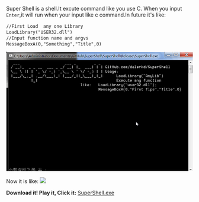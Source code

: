 Super Shell is a shell.It excute command like you use C.
When you input `Enter`,it will run when your  input like c command.In future it's like:

```
//First Load  any one Library
LoadLibrary("USER32.dll")
//Input function name and argvs
MessageBoxA(0,"Something","Title",0)
```

![](HowToDo.gif)

Now it is like:
![](now.png)


**Download it! Play it, Click it:**
[SuperShell.exe](https://github.com/dalerkd/SuperShell/raw/master/SuperShell/Exe/SuperShell.exe)
